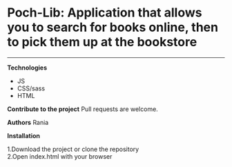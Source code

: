 # Poch-Lib: Application that allows you to search for books online, then to pick them up at the bookstore

---

**Technologies**
 - JS
 - CSS/sass
 - HTML

**Contribute to the project**
 Pull requests are welcome.

**Authors**
 Rania

**Installation**

 1.Download the project or clone the repository  
 2.Open index.html with your browser
